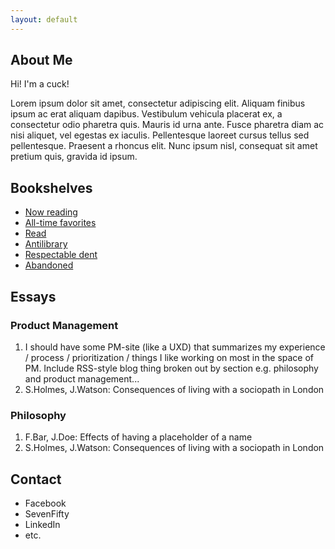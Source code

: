 ```yaml
---
layout: default
---
```


## About Me

Hi! I'm a cuck!

Lorem ipsum dolor sit amet, consectetur adipiscing elit. Aliquam finibus ipsum ac erat aliquam dapibus. Vestibulum vehicula placerat ex, a consectetur odio pharetra quis. Mauris id urna ante. Fusce pharetra diam ac nisi aliquet, vel egestas ex iaculis. Pellentesque laoreet cursus tellus sed pellentesque. Praesent a rhoncus elit. Nunc ipsum nisl, consequat sit amet pretium quis, gravida id ipsum.

## Bookshelves

- [Now reading](https://www.goodreads.com/review/list/39637504-nick-mauro?shelf=currently-reading)
- [All-time favorites](https://www.goodreads.com/tba)
- [Read](https://www.goodreads.com/review/list/39637504-nick-mauro?shelf=read)
- [Antilibrary](tba)
- [Respectable dent](https://www.goodreads.com/review/list/39637504-nick-mauro?shelf=dnf-but-useful)
- [Abandoned](https://www.goodreads.com/review/list/39637504-nick-mauro?shelf=abando-not-for-me)

## Essays

### Product Management

1. I should have some PM-site (like a UXD) that summarizes my experience / process / prioritization / things I like working on most in the space of PM. Include RSS-style blog thing broken out by section e.g. philosophy and product management...
2. S.Holmes, J.Watson: Consequences of living with a sociopath in London

### Philosophy

1. F.Bar, J.Doe: Effects of having a placeholder of a name
2. S.Holmes, J.Watson: Consequences of living with a sociopath in London

## Contact

* Facebook
* SevenFifty
* LinkedIn
* etc.
